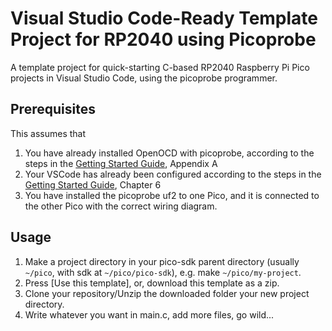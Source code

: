 # Visual Studio Code-Ready Template Project for RP2040 using Picoprobe

A template project for quick-starting C-based RP2040 Raspberry Pi Pico projects in Visual Studio Code, using the picoprobe programmer.

## Prerequisites

This assumes that 
1. You have already installed OpenOCD with picoprobe, according to the steps in the [Getting Started Guide](https://datasheets.raspberrypi.org/pico/getting-started-with-pico.pdf), Appendix A
2. Your VSCode has already been configured according to the steps in the [Getting Started Guide](https://datasheets.raspberrypi.org/pico/getting-started-with-pico.pdf), Chapter 6
3. You have installed the picoprobe uf2 to one Pico, and it is connected to the other Pico with the correct wiring diagram.

## Usage

1. Make a project directory in your pico-sdk parent directory (usually `~/pico`, with sdk at `~/pico/pico-sdk`), e.g. make `~/pico/my-project`.
2. Press [Use this template], or, download this template as a zip.
3. Clone your repository/Unzip the downloaded folder your new project directory.
4. Write whatever you want in main.c, add more files, go wild...



